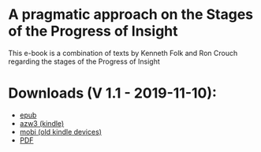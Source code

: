 # A pragmatic approach on the Stages of the Progress of Insight

This e-book is a combination of texts by Kenneth Folk and Ron Crouch regarding the stages of the Progress of Insight

# Downloads (V 1.1 - 2019-11-10):

- [epub](https://github.com/atrahhdis/pragmapoi/raw/master/ebooks/A%20pragmatic%20approach%20on%20the%20Stages%20of%20the%20Progress%20of%20Insight.epub)
- [azw3 (kindle)](https://github.com/atrahhdis/pragmapoi/raw/master/ebooks/A%20pragmatic%20approach%20on%20the%20Stages%20of%20the%20Progress%20of%20Insight.azw3)
- [mobi (old kindle devices)](https://github.com/atrahhdis/pragmapoi/raw/master/ebooks/A%20pragmatic%20approach%20on%20the%20Stages%20of%20the%20Progress%20of%20Insight.mobi)
- [PDF](https://github.com/atrahhdis/pragmapoi/raw/master/ebooks/A%20pragmatic%20approach%20on%20the%20Stages%20of%20the%20Progress%20of%20Insight.pdf)
